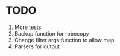 # TODO
1. More tests
2. Backup function for robocopy
3. Change filter args function to allow map
4. Parsers for output